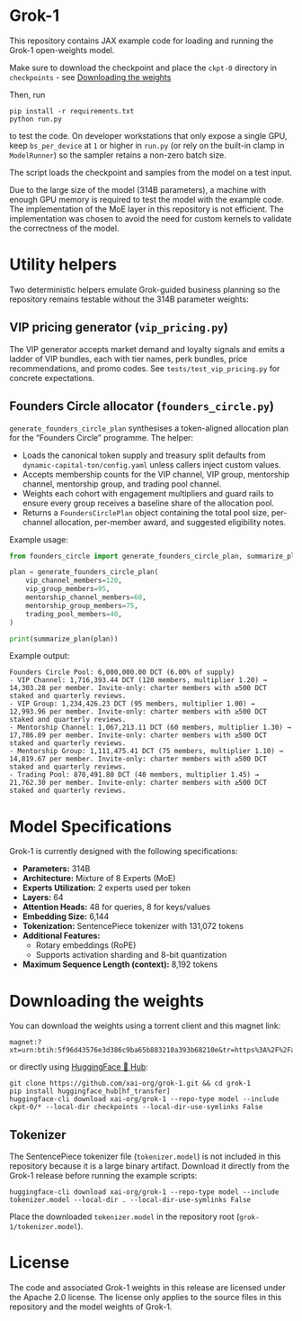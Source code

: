 # Grok-1

This repository contains JAX example code for loading and running the Grok-1 open-weights model.

Make sure to download the checkpoint and place the `ckpt-0` directory in `checkpoints` - see [Downloading the weights](#downloading-the-weights)

Then, run

```shell
pip install -r requirements.txt
python run.py
```

to test the code. On developer workstations that only expose a single GPU, keep
`bs_per_device` at `1` or higher in `run.py` (or rely on the built-in clamp in
`ModelRunner`) so the sampler retains a non-zero batch size.

The script loads the checkpoint and samples from the model on a test input.

Due to the large size of the model (314B parameters), a machine with enough GPU memory is required to test the model with the example code.
The implementation of the MoE layer in this repository is not efficient. The implementation was chosen to avoid the need for custom kernels to validate the correctness of the model.

# Utility helpers

Two deterministic helpers emulate Grok-guided business planning so the repository remains testable without the 314B parameter weights:

## VIP pricing generator (`vip_pricing.py`)

The VIP generator accepts market demand and loyalty signals and emits a ladder of VIP bundles, each with tier names, perk bundles, price recommendations, and promo codes. See `tests/test_vip_pricing.py` for concrete expectations.

## Founders Circle allocator (`founders_circle.py`)

``generate_founders_circle_plan`` synthesises a token-aligned allocation plan for the “Founders Circle” programme. The helper:

- Loads the canonical token supply and treasury split defaults from `dynamic-capital-ton/config.yaml` unless callers inject custom values.
- Accepts membership counts for the VIP channel, VIP group, mentorship channel, mentorship group, and trading pool channel.
- Weights each cohort with engagement multipliers and guard rails to ensure every group receives a baseline share of the allocation pool.
- Returns a `FoundersCirclePlan` object containing the total pool size, per-channel allocation, per-member award, and suggested eligibility notes.

Example usage:

```python
from founders_circle import generate_founders_circle_plan, summarize_plan

plan = generate_founders_circle_plan(
    vip_channel_members=120,
    vip_group_members=95,
    mentorship_channel_members=60,
    mentorship_group_members=75,
    trading_pool_members=40,
)

print(summarize_plan(plan))
```

Example output:

```
Founders Circle Pool: 6,000,000.00 DCT (6.00% of supply)
- VIP Channel: 1,716,393.44 DCT (120 members, multiplier 1.20) → 14,303.28 per member. Invite-only: charter members with ≥500 DCT staked and quarterly reviews.
- VIP Group: 1,234,426.23 DCT (95 members, multiplier 1.00) → 12,993.96 per member. Invite-only: charter members with ≥500 DCT staked and quarterly reviews.
- Mentorship Channel: 1,067,213.11 DCT (60 members, multiplier 1.30) → 17,786.89 per member. Invite-only: charter members with ≥500 DCT staked and quarterly reviews.
- Mentorship Group: 1,111,475.41 DCT (75 members, multiplier 1.10) → 14,819.67 per member. Invite-only: charter members with ≥500 DCT staked and quarterly reviews.
- Trading Pool: 870,491.80 DCT (40 members, multiplier 1.45) → 21,762.30 per member. Invite-only: charter members with ≥500 DCT staked and quarterly reviews.
```

# Model Specifications

Grok-1 is currently designed with the following specifications:

- **Parameters:** 314B
- **Architecture:** Mixture of 8 Experts (MoE)
- **Experts Utilization:** 2 experts used per token
- **Layers:** 64
- **Attention Heads:** 48 for queries, 8 for keys/values
- **Embedding Size:** 6,144
- **Tokenization:** SentencePiece tokenizer with 131,072 tokens
- **Additional Features:**
  - Rotary embeddings (RoPE)
  - Supports activation sharding and 8-bit quantization
- **Maximum Sequence Length (context):** 8,192 tokens

# Downloading the weights

You can download the weights using a torrent client and this magnet link:

```
magnet:?xt=urn:btih:5f96d43576e3d386c9ba65b883210a393b68210e&tr=https%3A%2F%2Facademictorrents.com%2Fannounce.php&tr=udp%3A%2F%2Ftracker.coppersurfer.tk%3A6969&tr=udp%3A%2F%2Ftracker.opentrackr.org%3A1337%2Fannounce
```

or directly using [HuggingFace 🤗 Hub](https://huggingface.co/xai-org/grok-1):
```
git clone https://github.com/xai-org/grok-1.git && cd grok-1
pip install huggingface_hub[hf_transfer]
huggingface-cli download xai-org/grok-1 --repo-type model --include ckpt-0/* --local-dir checkpoints --local-dir-use-symlinks False
```

## Tokenizer

The SentencePiece tokenizer file (`tokenizer.model`) is not included in this repository because it is a large binary artifact.
Download it directly from the Grok-1 release before running the example scripts:

```shell
huggingface-cli download xai-org/grok-1 --repo-type model --include tokenizer.model --local-dir . --local-dir-use-symlinks False
```

Place the downloaded `tokenizer.model` in the repository root (`grok-1/tokenizer.model`).

# License

The code and associated Grok-1 weights in this release are licensed under the
Apache 2.0 license. The license only applies to the source files in this
repository and the model weights of Grok-1.
